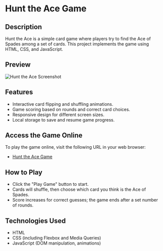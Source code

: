# Hunt the Ace Game

## Description
Hunt the Ace is a simple card game where players try to find the Ace of Spades among a set of cards. This project implements the game using HTML, CSS, and JavaScript.

## Preview

![Hunt the Ace Screenshot](assets/screenshot.png)

## Features
- Interactive card flipping and shuffling animations.
- Game scoring based on rounds and correct card choices.
- Responsive design for different screen sizes.
- Local storage to save and resume game progress.

## Access the Game Online
To play the game online, visit the following URL in your web browser:
- [Hunt the Ace Game](https://a-arti.github.io/Card--game/)

## How to Play
- Click the "Play Game" button to start.
- Cards will shuffle, then choose which card you think is the Ace of Spades.
- Score increases for correct guesses; the game ends after a set number of rounds.

## Technologies Used
- HTML
- CSS (including Flexbox and Media Queries)
- JavaScript (DOM manipulation, animations)
